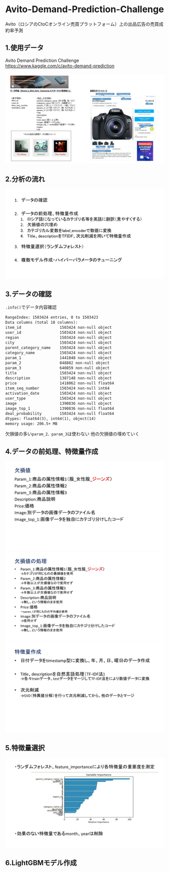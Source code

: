 # Avito-Demand-Prediction-Challenge<br>
Avito（ロシアのCtoCオンライン売買プラットフォーム）上の出品広告の売買成約率予測<br>
## 1.使用データ <br>
Avito Demand Prediction Challenge<br>
https://www.kaggle.com/c/avito-demand-prediction<br>
<br>
<img src="Images/001.jpg"><br>
## 2.分析の流れ <br>
<img src="Images/002.jpg"><br>

## 3.データの確認 <br>

`.info()`でデータ内容確認
<br>

```<class 'pandas.core.frame.DataFrame'>
RangeIndex: 1503424 entries, 0 to 1503423
Data columns (total 18 columns):
item_id                 1503424 non-null object
user_id                 1503424 non-null object
region                  1503424 non-null object
city                    1503424 non-null object
parent_category_name    1503424 non-null object
category_name           1503424 non-null object
param_1                 1441848 non-null object
param_2                 848882 non-null object
param_3                 640859 non-null object
title                   1503424 non-null object
description             1387148 non-null object
price                   1418062 non-null float64
item_seq_number         1503424 non-null int64
activation_date         1503424 non-null object
user_type               1503424 non-null object
image                   1390836 non-null object
image_top_1             1390836 non-null float64
deal_probability        1503424 non-null float64
dtypes: float64(3), int64(1), object(14)
memory usage: 206.5+ MB

```

欠損値の多い`param_2、param_3`は使わない
他の欠損値の埋めていく<br>

## 4.データの前処理、特徴量作成 <br>
<img src="Images/003.jpg"><br>
<img src="Images/004.jpg"><br>
<img src="Images/005.jpg"><br>
## 5.特徴量選択
<img src="Images/006.jpg"><br>
## 6.LightGBMモデル作成

